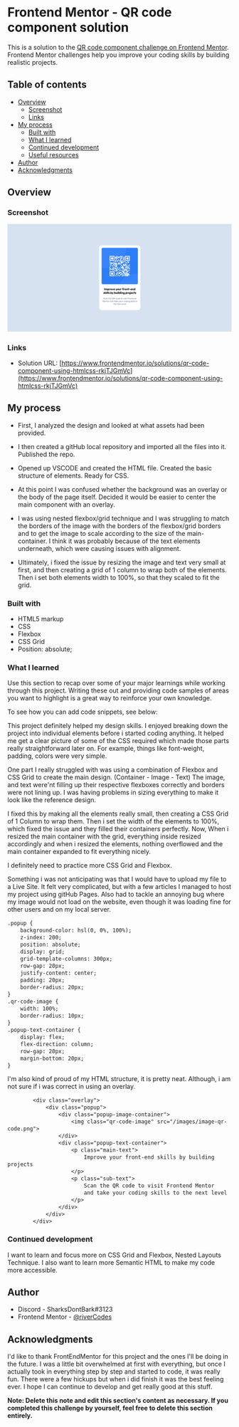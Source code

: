 # Frontend Mentor - QR code component solution

This is a solution to the [QR code component challenge on Frontend Mentor](https://www.frontendmentor.io/challenges/qr-code-component-iux_sIO_H). Frontend Mentor challenges help you improve your coding skills by building realistic projects. 

## Table of contents

- [Overview](#overview)
  - [Screenshot](#screenshot)
  - [Links](#links)
- [My process](#my-process)
  - [Built with](#built-with)
  - [What I learned](#what-i-learned)
  - [Continued development](#continued-development)
  - [Useful resources](#useful-resources)
- [Author](#author)
- [Acknowledgments](#acknowledgments)


## Overview

### Screenshot

![](./project-screenshot.png)

### Links

- Solution URL: [https://www.frontendmentor.io/solutions/qr-code-component-using-htmlcss-rkjTJGmVc](https://www.frontendmentor.io/solutions/qr-code-component-using-htmlcss-rkjTJGmVc)

## My process

- First, I analyzed the design and looked at what assets had been provided.

- I then created a gitHub local repository and imported all the files into it. Published the repo.

- Opened up VSCODE and created the HTML file. Created the basic structure of elements. Ready for CSS.

- At this point I was confused whether the background was an overlay or the body of the page itself. Decided it would be easier to center the main component with an overlay.

- I was using nested flexbox/grid technique and I was struggling to match the borders of the image with the borders of the flexbox/grid borders and to get the image to scale according to the size of the main-container. I think it was probably because of the text elements underneath, which were causing issues with alignment.

- Ultimately, i fixed the issue by resizing the image and text very small at first, and then creating a grid of 1 column to wrap both of the elements. Then i set both elements width to 100%, so that they scaled to fit the grid.

### Built with

- HTML5 markup
- CSS
- Flexbox
- CSS Grid
- Position: absolute;

### What I learned

Use this section to recap over some of your major learnings while working through this project. Writing these out and providing code samples of areas you want to highlight is a great way to reinforce your own knowledge.

To see how you can add code snippets, see below:

This project definitely helped my design skills. I enjoyed breaking down the project into individual elements before i started coding anything. It helped me get a clear picture of some of the CSS required which made those parts really straightforward later on. For example, things like font-weight, padding, colors were very simple.

One part I really struggled with was using a combination of Flexbox and CSS Grid to create the main design. (Container - Image - Text)
The image, and text were'nt filling up their respective flexboxes correctly and borders were not lining up. I was having problems in sizing everything to make it look like the reference design.

I fixed this by making all the elements really small, then creating a CSS Grid of 1 Column to wrap them.
Then i set the width of the elements to 100%, which fixed the issue and they filled their containers perfectly.
Now,
When i resized the main container with the grid, everything inside resized accordingly and when i resized the elements, nothing overflowed and the main container expanded to fit everything nicely.

I definitely need to practice more CSS Grid and Flexbox.

Something i was not anticipating was that I would have to upload my file to a Live Site. It felt very complicated, but with a few articles I managed to host my project using gitHub Pages. Also had to tackle an annoying bug where my image would not load on the website, even though it was loading fine for other users and on my local server.

``` 
.popup {
    background-color: hsl(0, 0%, 100%);
    z-index: 200;
    position: absolute;
    display: grid; 
    grid-template-columns: 300px;
    row-gap: 20px;
    justify-content: center;
    padding: 20px;
    border-radius: 20px;
}
.qr-code-image {
    width: 100%;
    border-radius: 10px;
}
.popup-text-container {
    display: flex;
    flex-direction: column;
    row-gap: 20px;
    margin-bottom: 20px;
}
```

I'm also kind of proud of my HTML structure, it is pretty neat. Although, i am not sure if i was correct in using an overlay.
```
        <div class="overlay">
            <div class="popup">
                <div class="popup-image-container">
                    <img class="qr-code-image" src="/images/image-qr-code.png">
                </div>
                <div class="popup-text-container">
                    <p class="main-text">
                        Improve your front-end skills by building projects
                    </p>
                    <p class="sub-text">
                        Scan the QR code to visit Frontend Mentor
                        and take your coding skills to the next level
                    </p>
                </div>
            </div>
        </div>
```

### Continued development

I want to learn and focus more on CSS Grid and Flexbox, Nested Layouts Technique. I also want to learn more Semantic HTML to make my code more accessible.

## Author

- Discord - SharksDontBark#3123
- Frontend Mentor - [@riverCodes](https://www.frontendmentor.io/profile/riverCodes)

## Acknowledgments

I'd like to thank FrontEndMentor for this project and the ones I'll be doing in the future. I was a little bit overwhelmed at first with everything, but once I actually took in everything step by step and started to code, it was really fun. There were a few hickups but when i did finish it was the best feeling ever. I hope I can continue to develop and get really good at this stuff.

**Note: Delete this note and edit this section's content as necessary. If you completed this challenge by yourself, feel free to delete this section entirely.**
